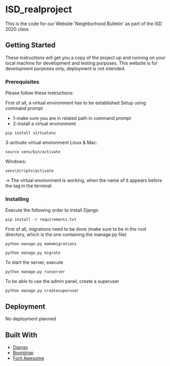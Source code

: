 # ISD_realproject
This is the code for our Website 'Neighborhood Bulletin' as part of the ISD 2020 class

## Getting Started

These instructions will get you a copy of the project up and running on your local machine for development and testing purposes. This website is for development purposes only, deployment is not intended.

### Prerequisites

Please follow these instructions:

First of all, a virtual environment has to be established
Setup using command prompt

* 1-make sure you are in related path in command prompt
* 2-install a virtual environment

```
pip install virtualenv
```
3-activate virtual environment
Linux & Mac:
```
source venv/bin/activate
```
Windows: 
```
venv\Scripts\activate
```
-> The virtual environment is working, when the name of it appears before the <base> tag in the terminal
### Installing

Execute the following order to install Django

```
pip install -r requirements.txt
```

First of all, migrations need to be done (make sure to be in the root directory, which is the one containing the manage.py file)

```
python manage.py makemigrations
```

```
python manage.py migrate
```

To start the server, execute 

```
python manage.py runserver
```
To be able to use the admin panel, create a superuser

```
python manage.py createsuperuser
```

## Deployment

No deployment planned

## Built With

* [Django](https://docs.djangoproject.com/en/3.0/) 
* [Bootstrap](https://getbootstrap.com/) 
* [Font Awesome](https://fontawesome.com/6?next=%2F) 


